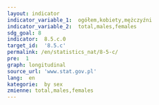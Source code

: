 ```yaml
---
layout: indicator
indicator_variable_1:  ogółem,kobiety,mężczyźni
indicator_variable_2:  total,males,females
sdg_goal: 8
indicator:  8.5.c.0
target_id:  '8.5.c'
permalink: /en/statistics_nat/8-5-c/
pre:  1
graph: longitudinal
source_url: 'www.stat.gov.pl'
lang:  en
kategorie:  by sex
zmienne: total,males,females
---
```

